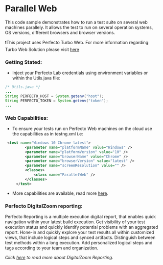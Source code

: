 # Parallel Web

This code sample demonstrates how to run a test suite on several web machines parallely.
It allows the test to run on several operation systems, OS versions, different browsers and browser versions.

:exclamation:This project uses Perfecto Turbo Web. For more information regarding Turbo Web Solution please visit [here](http://developers.perfectomobile.com/display/PD/Automating+Web-apps+with+Perfecto)

### Getting Stated:
- Inject your Perfecto Lab credentials using environment variables or within the Utils.java file:
```Java
/* Utils.java */
...
String PERFECTO_HOST = System.getenv("host");
String PERFECTO_TOKEN = System.getenv("token");
...
```

### Web Capabilities:

- To ensure your tests run on Perfecto Web machines on the cloud use the capabilities as in testng.xml i.e: <br/>
```Xml
 <test name="Windows 10 Chrome latest">
         <parameter name="platformName" value="Windows" />
         <parameter name="platformVersion" value="10" />
         <parameter name="browserName" value="Chrome" />
         <parameter name="browserVersion" value="latest" />
         <parameter name="screenResolution" value="" />
         <classes>
             <class name="ParallelWeb" />
         </classes>
     </test>
```

- More capabilities are available, read more [here](http://developers.perfectomobile.com/display/PD/Desktop+Web+Devices).

### Perfecto DigitalZoom reporting:

Perfecto Reporting is a multiple execution digital report, that enables quick navigation within your latest build execution. Get visibility of your test execution status and quickly identify potential problems with an aggregated report.
Hone-in and quickly explore your test results all within customized views, that include logical steps and synced artifacts. Distinguish between test methods within a long execution. Add personalized logical steps and tags according to your team and organization.

*Click [here](http://developers.perfectomobile.com/display/PD/Reporting) to read more about DigitalZoom Reporting.*
